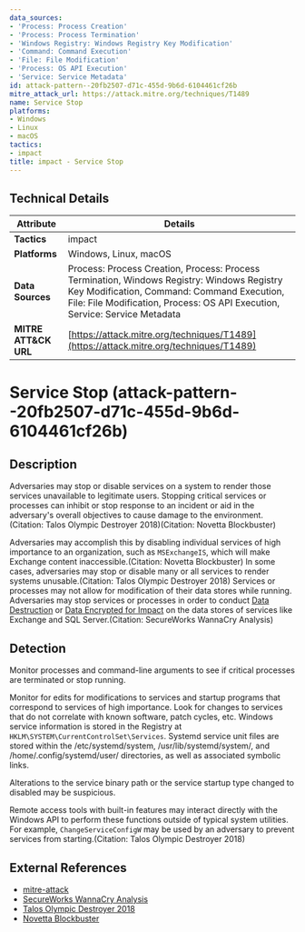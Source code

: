 ```yaml
---
data_sources:
- 'Process: Process Creation'
- 'Process: Process Termination'
- 'Windows Registry: Windows Registry Key Modification'
- 'Command: Command Execution'
- 'File: File Modification'
- 'Process: OS API Execution'
- 'Service: Service Metadata'
id: attack-pattern--20fb2507-d71c-455d-9b6d-6104461cf26b
mitre_attack_url: https://attack.mitre.org/techniques/T1489
name: Service Stop
platforms:
- Windows
- Linux
- macOS
tactics:
- impact
title: impact - Service Stop
---
```


## Technical Details

| Attribute | Details |
|-----------|----------|
| **Tactics** | impact |
| **Platforms** | Windows, Linux, macOS |
| **Data Sources** | Process: Process Creation, Process: Process Termination, Windows Registry: Windows Registry Key Modification, Command: Command Execution, File: File Modification, Process: OS API Execution, Service: Service Metadata |
| **MITRE ATT&CK URL** | [https://attack.mitre.org/techniques/T1489](https://attack.mitre.org/techniques/T1489) |

# Service Stop (attack-pattern--20fb2507-d71c-455d-9b6d-6104461cf26b)

## Description
Adversaries may stop or disable services on a system to render those services unavailable to legitimate users. Stopping critical services or processes can inhibit or stop response to an incident or aid in the adversary's overall objectives to cause damage to the environment.(Citation: Talos Olympic Destroyer 2018)(Citation: Novetta Blockbuster) 

Adversaries may accomplish this by disabling individual services of high importance to an organization, such as <code>MSExchangeIS</code>, which will make Exchange content inaccessible.(Citation: Novetta Blockbuster) In some cases, adversaries may stop or disable many or all services to render systems unusable.(Citation: Talos Olympic Destroyer 2018) Services or processes may not allow for modification of their data stores while running. Adversaries may stop services or processes in order to conduct [Data Destruction](https://attack.mitre.org/techniques/T1485) or [Data Encrypted for Impact](https://attack.mitre.org/techniques/T1486) on the data stores of services like Exchange and SQL Server.(Citation: SecureWorks WannaCry Analysis)

## Detection
Monitor processes and command-line arguments to see if critical processes are terminated or stop running.

Monitor for edits for modifications to services and startup programs that correspond to services of high importance. Look for changes to services that do not correlate with known software, patch cycles, etc. Windows service information is stored in the Registry at <code>HKLM\SYSTEM\CurrentControlSet\Services</code>. Systemd service unit files are stored within the /etc/systemd/system, /usr/lib/systemd/system/, and /home/.config/systemd/user/ directories, as well as associated symbolic links.

Alterations to the service binary path or the service startup type changed to disabled may be suspicious.

Remote access tools with built-in features may interact directly with the Windows API to perform these functions outside of typical system utilities. For example, <code>ChangeServiceConfigW</code> may be used by an adversary to prevent services from starting.(Citation: Talos Olympic Destroyer 2018)

## External References
- [mitre-attack](https://attack.mitre.org/techniques/T1489)
- [SecureWorks WannaCry Analysis](https://www.secureworks.com/research/wcry-ransomware-analysis)
- [Talos Olympic Destroyer 2018](https://blog.talosintelligence.com/2018/02/olympic-destroyer.html)
- [Novetta Blockbuster](https://web.archive.org/web/20160226161828/https://www.operationblockbuster.com/wp-content/uploads/2016/02/Operation-Blockbuster-Report.pdf)
